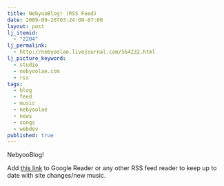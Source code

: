 ```yaml
---
title: NebyooBlog! (RSS Feed)
date: 2009-09-26T03:24:00-07:00
layout: post
lj_itemid:
  - "2204"
lj_permalink:
  - http://nebyoolae.livejournal.com/564232.html
lj_picture_keyword:
  - studio
  - nebyoolae.com
  - rss
tags:
  - blog
  - feed
  - music
  - nebyoolae
  - news
  - songs
  - webdev
published: true
---
```

NebyooBlog!

Add [this link](http://nebyoolae.com/feed.rss) to Google Reader or any other RSS feed reader to keep up to date with site changes/new music.

<!--more-->
